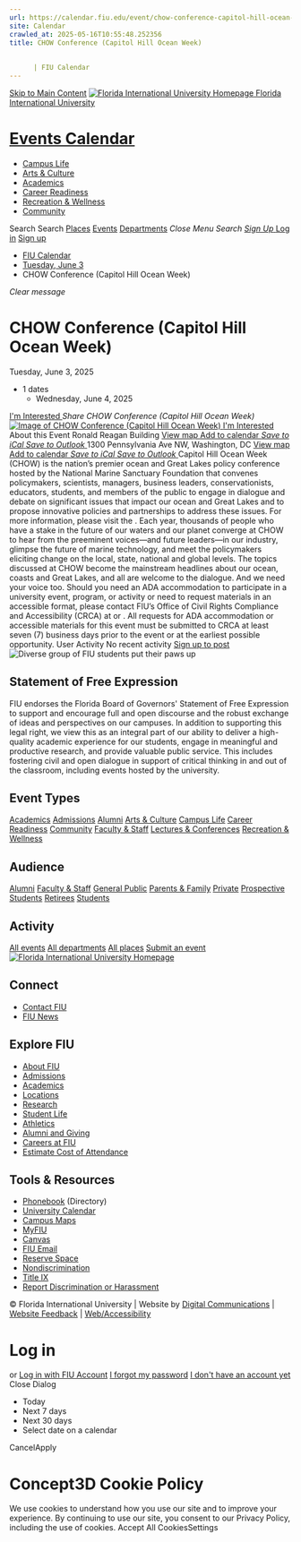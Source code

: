 ```yaml
---
url: https://calendar.fiu.edu/event/chow-conference-capitol-hill-ocean-week
site: Calendar
crawled_at: 2025-05-16T10:55:48.252356
title: CHOW Conference (Capitol Hill Ocean Week)
    
    
      | FIU Calendar
---
```


[Skip to Main Content](https://calendar.fiu.edu/event/chow-conference-capitol-hill-ocean-week#main-content)
[![Florida International University Homepage](https://digicdn.fiu.edu/core/_assets/images/logo-top.png) Florida International University](https://www.fiu.edu)
# [Events Calendar ](https://calendar.fiu.edu/)
  * [Campus Life](https://calendar.fiu.edu/calendar?event_types%5B%5D=127595)
  * [Arts & Culture](https://calendar.fiu.edu/calendar?event_types%5B%5D=127590)
  * [Academics](https://calendar.fiu.edu/calendar?event_types%5B%5D=127582)
  * [Career Readiness](https://calendar.fiu.edu/calendar?event_types%5B%5D=127584)
  * [Recreation & Wellness](https://calendar.fiu.edu/calendar?event_types%5B%5D=127603)
  * [Community](https://calendar.fiu.edu/calendar?event_types%5B%5D=127601)


Search Search
[Places](https://calendar.fiu.edu/search/places) [Events](https://calendar.fiu.edu/calendar) [Departments](https://calendar.fiu.edu/search/departments)
_Close Menu_
_Search_ [ _Sign Up_ ](https://calendar.fiu.edu/signup)
[Log in](https://calendar.fiu.edu/auth/shib_login?previous_url=https%3A%2F%2Fcalendar.fiu.edu%2Fevent%2Fchow-conference-capitol-hill-ocean-week) [Sign up](https://calendar.fiu.edu/signup)
  * [FIU Calendar](https://calendar.fiu.edu/)
  * [Tuesday, June 3](https://calendar.fiu.edu/calendar/day/2025/6/3)
  * CHOW Conference (Capitol Hill Ocean Week)


_Clear message_
# CHOW Conference (Capitol Hill Ocean Week)
Tuesday, June 3, 2025 
+ 1 dates
  * Wednesday, June 4, 2025


[ I'm Interested ](https://calendar.fiu.edu/event/49667138214271/confirm?return=https%3A%2F%2Fcalendar.fiu.edu%2Fevent%2Fchow-conference-capitol-hill-ocean-week)
_Share CHOW Conference (Capitol Hill Ocean Week)_
[ ![Image of CHOW Conference \(Capitol Hill Ocean Week\)](https://localist-images.azureedge.net/photos/49667144417600/card/54c086387814aac01c8246a8fe368fa62cac1db1.jpg) ](https://calendar.fiu.edu/photo/49667144417600)
[ I'm Interested ](https://calendar.fiu.edu/event/49667138214271/confirm?return=https%3A%2F%2Fcalendar.fiu.edu%2Fevent%2Fchow-conference-capitol-hill-ocean-week)
About this Event
Ronald Reagan Building  [View map ](https://calendar.fiu.edu/event/chow-conference-capitol-hill-ocean-week#about_map)
[Add to calendar ](https://calendar.fiu.edu/event/chow-conference-capitol-hill-ocean-week)
[ _Save to iCal_ ](https://calendar.fiu.edu/event/chow-conference-capitol-hill-ocean-week.ics "Save to iCal") [ _Save to Outlook_ ](https://calendar.fiu.edu/event/chow-conference-capitol-hill-ocean-week.ics "Save to Outlook")
1300 Pennsylvania Ave NW, Washington, DC
[View map ](https://calendar.fiu.edu/event/chow-conference-capitol-hill-ocean-week#about_map)
[Add to calendar ](https://calendar.fiu.edu/event/chow-conference-capitol-hill-ocean-week)
[ _Save to iCal_ ](https://calendar.fiu.edu/event/chow-conference-capitol-hill-ocean-week.ics "Save to iCal") [ _Save to Outlook_ ](https://calendar.fiu.edu/event/chow-conference-capitol-hill-ocean-week.ics "Save to Outlook")
Capitol Hill Ocean Week (CHOW) is the nation’s premier ocean and Great Lakes policy conference hosted by the National Marine Sanctuary Foundation that convenes policymakers, scientists, managers, business leaders, conservationists, educators, students, and members of the public to engage in dialogue and debate on significant issues that impact our ocean and Great Lakes and to propose innovative policies and partnerships to address these issues. For more information, please visit the .
Each year, thousands of people who have a stake in the future of our waters and our planet converge at CHOW to hear from the preeminent voices—and future leaders—in our industry, glimpse the future of marine technology, and meet the policymakers eliciting change on the local, state, national and global levels. The topics discussed at CHOW become the mainstream headlines about our ocean, coasts and Great Lakes, and all are welcome to the dialogue. And we need your voice too.
Should you need an ADA accommodation to participate in a university event, program, or activity or need to request materials in an accessible format, please contact FIU’s Office of Civil Rights Compliance and Accessibility (CRCA) at or . All requests for ADA accommodation or accessible materials for this event must be submitted to CRCA at least seven (7) business days prior to the event or at the earliest possible opportunity. 
User Activity
No recent activity
[Sign up to post](https://calendar.fiu.edu/auth/shib_login?previous_url=https%3A%2F%2Fcalendar.fiu.edu%2Fevent%2Fchow-conference-capitol-hill-ocean-week)
![Diverse group of FIU students put their paws up](https://www.fiu.edu/_assets/images/thumbnail-students-paw.jpg)
## Statement of Free Expression
FIU endorses the Florida Board of Governors' Statement of Free Expression to support and encourage full and open discourse and the robust exchange of ideas and perspectives on our campuses. In addition to supporting this legal right, we view this as an integral part of our ability to deliver a high-quality academic experience for our students, engage in meaningful and productive research, and provide valuable public service. This includes fostering civil and open dialogue in support of critical thinking in and out of the classroom, including events hosted by the university.
## Event Types
[Academics](https://calendar.fiu.edu/calendar?event_types%5B%5D=127582)
[Admissions](https://calendar.fiu.edu/calendar?event_types%5B%5D=127583)
[Alumni](https://calendar.fiu.edu/calendar?event_types%5B%5D=127589)
[Arts & Culture](https://calendar.fiu.edu/calendar?event_types%5B%5D=127590)
[Campus Life](https://calendar.fiu.edu/calendar?event_types%5B%5D=127595)
[Career Readiness](https://calendar.fiu.edu/calendar?event_types%5B%5D=127584)
[Community](https://calendar.fiu.edu/calendar?event_types%5B%5D=127601)
[Faculty & Staff](https://calendar.fiu.edu/calendar?event_types%5B%5D=127602)
[Lectures & Conferences](https://calendar.fiu.edu/calendar?event_types%5B%5D=127587)
[Recreation & Wellness](https://calendar.fiu.edu/calendar?event_types%5B%5D=127603)
## Audience
[Alumni](https://calendar.fiu.edu/calendar?event_types%5B%5D=121721)
[Faculty & Staff](https://calendar.fiu.edu/calendar?event_types%5B%5D=121720)
[General Public](https://calendar.fiu.edu/calendar?event_types%5B%5D=121722)
[Parents & Family](https://calendar.fiu.edu/calendar?event_types%5B%5D=36918157286658)
[Private](https://calendar.fiu.edu/calendar?event_types%5B%5D=129753)
[Prospective Students](https://calendar.fiu.edu/calendar?event_types%5B%5D=121723)
[Retirees](https://calendar.fiu.edu/calendar?event_types%5B%5D=37290279036119)
[Students](https://calendar.fiu.edu/calendar?event_types%5B%5D=121719)
## Activity
[All events](https://calendar.fiu.edu/search?what=events)
[All departments](https://calendar.fiu.edu/search/departments)
[All places](https://calendar.fiu.edu/search?what=places)
[Submit an event](https://calendar.fiu.edu/admin/events/new/basic-information)
[ ![Florida International University Homepage](https://digicdn.fiu.edu/core/_assets/images/footer-logo.svg) ](https://www.fiu.edu/)
## Connect
  * [Contact FIU](https://www.fiu.edu/about/contact-us/index.html)
  * [FIU News](https://news.fiu.edu/)


## Explore FIU
  * [About FIU](https://www.fiu.edu/about/index.html)
  * [Admissions](https://www.fiu.edu/admissions/index.html)
  * [Academics](https://www.fiu.edu/academics/index.html)
  * [Locations](https://www.fiu.edu/locations/index.html)
  * [Research](https://www.fiu.edu/research/index.html)
  * [Student Life](https://www.fiu.edu/student-life/index.html)
  * [Athletics](https://www.fiu.edu/athletics/index.html)
  * [Alumni and Giving](https://www.fiu.edu/alumni-and-giving/index.html)
  * [Careers at FIU](https://hr.fiu.edu/careers/)
  * [Estimate Cost of Attendance](https://onestop.fiu.edu/finances/estimate-your-costs/)


## Tools & Resources
  * [Phonebook](https://phonebook.fiu.edu) (Directory)
  * [University Calendar](https://calendar.fiu.edu/)
  * [Campus Maps](https://campusmaps.fiu.edu/)
  * [MyFIU](https://my.fiu.edu/)
  * [Canvas](https://canvas.fiu.edu)
  * [FIU Email](http://mail.fiu.edu/)
  * [Reserve Space](https://reservespace.fiu.edu/make-reservation/)
  * [Nondiscrimination](https://ace.fiu.edu/civil-rights-and-accessibility/harassment-and-discrimination/)
  * [Title IX](https://ace.fiu.edu/title-ix/)
  * [Report Discrimination or Harassment](https://report.fiu.edu/)


© Florida International University  | Website by [Digital Communications](https://stratcomm.fiu.edu/digital-print/websites/) | [Website Feedback](https://webforms.fiu.edu/view.php?id=370774&element_5=https://calendar.fiu.edu/https://calendar.fiu.edu/) | [Web/Accessibility](https://accessibility.fiu.edu/)
# Log in
or
[Log in with FIU Account](https://calendar.fiu.edu/auth/shib_login?previous_url=https%3A%2F%2Fcalendar.fiu.edu%2Fevent%2Fchow-conference-capitol-hill-ocean-week)
[I forgot my password](https://calendar.fiu.edu/auth/forgot) [I don't have an account yet](https://calendar.fiu.edu/signup)
Close Dialog
  * Today
  * Next 7 days
  * Next 30 days
  * Select date on a calendar


CancelApply
# Concept3D Cookie Policy
We use cookies to understand how you use our site and to improve your experience. By continuing to use our site, you consent to our Privacy Policy, including the use of cookies. 
Accept All CookiesSettings
